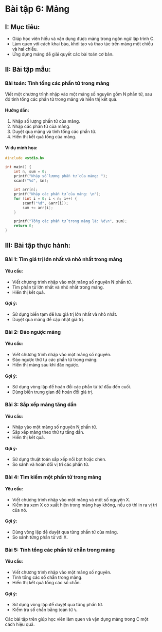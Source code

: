 # **Bài tập 6: Mảng**

## I: Mục tiêu:
- Giúp học viên hiểu và vận dụng được mảng trong ngôn ngữ lập trình C.
- Làm quen với cách khai báo, khởi tạo và thao tác trên mảng một chiều và hai chiều.
- Ứng dụng mảng để giải quyết các bài toán cơ bản.

## II: Bài tập mẫu:
### Bài toán: Tính tổng các phần tử trong mảng
Viết một chương trình nhập vào một mảng số nguyên gồm N phần tử, sau đó tính tổng các phần tử trong mảng và hiển thị kết quả.

#### Hướng dẫn:
1. Nhập số lượng phần tử của mảng.
2. Nhập các phần tử của mảng.
3. Duyệt qua mảng và tính tổng các phần tử.
4. Hiển thị kết quả tổng của mảng.

#### Ví dụ minh họa:
```c
#include <stdio.h>

int main() {
    int n, sum = 0;
    printf("Nhập số lượng phần tử của mảng: ");
    scanf("%d", &n);
    
    int arr[n];
    printf("Nhập các phần tử của mảng: \n");
    for (int i = 0; i < n; i++) {
        scanf("%d", &arr[i]);
        sum += arr[i];
    }
    
    printf("Tổng các phần tử trong mảng là: %d\n", sum);
    return 0;
}
```

## III: Bài tập thực hành:
### Bài 1: Tìm giá trị lớn nhất và nhỏ nhất trong mảng
#### Yêu cầu:
- Viết chương trình nhập vào một mảng số nguyên N phần tử.
- Tìm phần tử lớn nhất và nhỏ nhất trong mảng.
- Hiển thị kết quả.

#### Gợi ý:
- Sử dụng biến tạm để lưu giá trị lớn nhất và nhỏ nhất.
- Duyệt qua mảng để cập nhật giá trị.

### Bài 2: Đảo ngược mảng
#### Yêu cầu:
- Viết chương trình nhập vào một mảng số nguyên.
- Đảo ngược thứ tự các phần tử trong mảng.
- Hiển thị mảng sau khi đảo ngược.

#### Gợi ý:
- Sử dụng vòng lặp để hoán đổi các phần tử từ đầu đến cuối.
- Dùng biến trung gian để hoán đổi giá trị.

### Bài 3: Sắp xếp mảng tăng dần
#### Yêu cầu:
- Nhập vào một mảng số nguyên N phần tử.
- Sắp xếp mảng theo thứ tự tăng dần.
- Hiển thị kết quả.

#### Gợi ý:
- Sử dụng thuật toán sắp xếp nổi bọt hoặc chèn.
- So sánh và hoán đổi vị trí các phần tử.

### Bài 4: Tìm kiếm một phần tử trong mảng
#### Yêu cầu:
- Viết chương trình nhập vào một mảng và một số nguyên X.
- Kiểm tra xem X có xuất hiện trong mảng hay không, nếu có thì in ra vị trí của nó.

#### Gợi ý:
- Dùng vòng lặp để duyệt qua từng phần tử của mảng.
- So sánh từng phần tử với X.

### Bài 5: Tính tổng các phần tử chẵn trong mảng
#### Yêu cầu:
- Viết chương trình nhập vào một mảng số nguyên.
- Tính tổng các số chẵn trong mảng.
- Hiển thị kết quả tổng các số chẵn.

#### Gợi ý:
- Sử dụng vòng lặp để duyệt qua từng phần tử.
- Kiểm tra số chẵn bằng toán tử `%`.

Các bài tập trên giúp học viên làm quen và vận dụng mảng trong C một cách hiệu quả.

